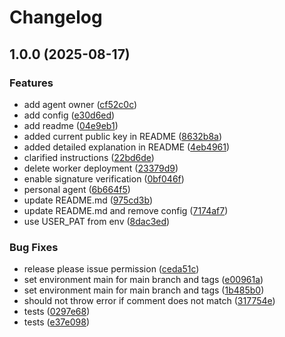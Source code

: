 # Changelog

## 1.0.0 (2025-08-17)


### Features

* add agent owner ([cf52c0c](https://github.com/ubiquity-os-marketplace/personal-agent/commit/cf52c0c896d1f5dbbdc630dfefc10039d4263e40))
* add config ([e30d6ed](https://github.com/ubiquity-os-marketplace/personal-agent/commit/e30d6edbda84f4bde622794def646ae47a7b4fc8))
* add readme ([04e9eb1](https://github.com/ubiquity-os-marketplace/personal-agent/commit/04e9eb18619bb808b097a02e97c6ece51e78d690))
* added current public key in README ([8632b8a](https://github.com/ubiquity-os-marketplace/personal-agent/commit/8632b8a8a8c5ca38e5219633a2c91275d4132e33))
* added detailed explanation in README ([4eb4961](https://github.com/ubiquity-os-marketplace/personal-agent/commit/4eb4961a0d321a31b097e6ee140cc6d7a7ccd1b7))
* clarified instructions ([22bd6de](https://github.com/ubiquity-os-marketplace/personal-agent/commit/22bd6dea0c895588f4821c4452256a6d46dc16e2))
* delete worker deployment ([23379d9](https://github.com/ubiquity-os-marketplace/personal-agent/commit/23379d951dc4644e7226d86ce084eb85b6212c47))
* enable signature verification ([0bf046f](https://github.com/ubiquity-os-marketplace/personal-agent/commit/0bf046fc694c321937d936506c0ad110d4576b1a))
* personal agent ([6b664f5](https://github.com/ubiquity-os-marketplace/personal-agent/commit/6b664f5d99cb6f1122595375e53076af9d231924))
* update README.md ([975cd3b](https://github.com/ubiquity-os-marketplace/personal-agent/commit/975cd3b5ae77d21053ae64e9662d7f062ce90b9b))
* update README.md and remove config ([7174af7](https://github.com/ubiquity-os-marketplace/personal-agent/commit/7174af7b2fb6a7454b9bddf39369f5b6f50cb155))
* use USER_PAT from env ([8dac3ed](https://github.com/ubiquity-os-marketplace/personal-agent/commit/8dac3edb81b1f79433e40e69fd2502d8688788d8))


### Bug Fixes

* release please issue permission ([ceda51c](https://github.com/ubiquity-os-marketplace/personal-agent/commit/ceda51cb8ca20065b0cec71017061562c841d9d0))
* set environment main for main branch and tags ([e00961a](https://github.com/ubiquity-os-marketplace/personal-agent/commit/e00961a4b0b6a17046bfba3ddcfbfe47b4c372a3))
* set environment main for main branch and tags ([1b485b0](https://github.com/ubiquity-os-marketplace/personal-agent/commit/1b485b05308ad12a2e3714c4d538d05ada2433c0))
* should not throw error if comment does not match ([317754e](https://github.com/ubiquity-os-marketplace/personal-agent/commit/317754e8ed3356ff4eb0fd82aa1574856ccf6be6))
* tests ([0297e68](https://github.com/ubiquity-os-marketplace/personal-agent/commit/0297e6818624879b34a1af686a1f756686f1162a))
* tests ([e37e098](https://github.com/ubiquity-os-marketplace/personal-agent/commit/e37e09812ee2d92404b1135a1461f2314fd0b0c0))
